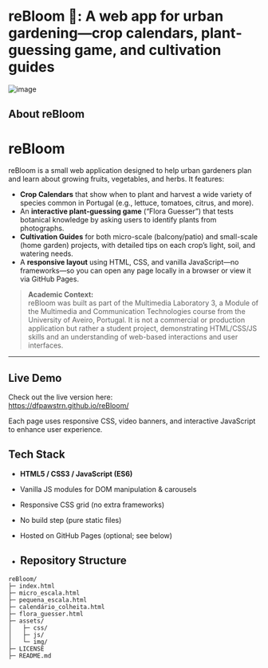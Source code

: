 # reBloom 🌱: A web app for urban gardening—crop calendars, plant‐guessing game, and cultivation guides
![image](https://github.com/user-attachments/assets/50522617-f627-42d7-8752-1ef505ef9c7c)
## About reBloom  
# reBloom

reBloom is a small web application designed to help urban gardeners plan and learn about growing fruits, vegetables, and herbs. It features:

- **Crop Calendars** that show when to plant and harvest a wide variety of species common in Portugal (e.g., lettuce, tomatoes, citrus, and more).
- An **interactive plant-guessing game** (“Flora Guesser”) that tests botanical knowledge by asking users to identify plants from photographs.
- **Cultivation Guides** for both micro-scale (balcony/patio) and small-scale (home garden) projects, with detailed tips on each crop’s light, soil, and watering needs.
- A **responsive layout** using HTML, CSS, and vanilla JavaScript—no frameworks—so you can open any page locally in a browser or view it via GitHub Pages.

> **Academic Context:**  
> reBloom was built as part of the Multimedia Laboratory 3, a Module of the Multimedia and Communication Technologies course from the University of Aveiro, Portugal. It is not a commercial or production application but rather a student project, demonstrating HTML/CSS/JS skills and an understanding of web-based interactions and user interfaces.

---

## Live Demo

Check out the live version here:  
https://dfpawstrn.github.io/reBloom/


Each page uses responsive CSS, video banners, and interactive JavaScript to enhance user experience.

## Tech Stack  
- **HTML5 / CSS3 / JavaScript (ES6)**  
- Vanilla JS modules for DOM manipulation & carousels  
- Responsive CSS grid (no extra frameworks)  
- No build step (pure static files)  
- Hosted on GitHub Pages (optional; see below)

- ## Repository Structure
```
reBloom/
├─ index.html
├─ micro_escala.html
├─ pequena_escala.html
├─ calendário_colheita.html
├─ flora_guesser.html
├─ assets/
│   ├─ css/
│   ├─ js/
│   └─ img/
├─ LICENSE
├─ README.md
```
